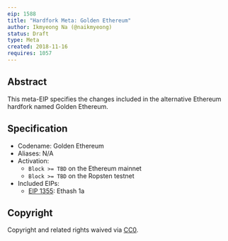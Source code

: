 ```yaml
---
eip: 1588
title: "Hardfork Meta: Golden Ethereum"
author: Ikmyeong Na (@naikmyeong)
status: Draft
type: Meta
created: 2018-11-16
requires: 1057
---
```


## Abstract

This meta-EIP specifies the changes included in the alternative Ethereum hardfork named Golden Ethereum.

## Specification

- Codename: Golden Ethereum
- Aliases: N/A
- Activation:
  - `Block >= TBD` on the Ethereum mainnet
  - `Block >= TBD` on the Ropsten testnet
- Included EIPs:
  - [EIP 1355](./eip-1355.md): Ethash 1a

## Copyright

Copyright and related rights waived via [CC0](https://creativecommons.org/publicdomain/zero/1.0/).
